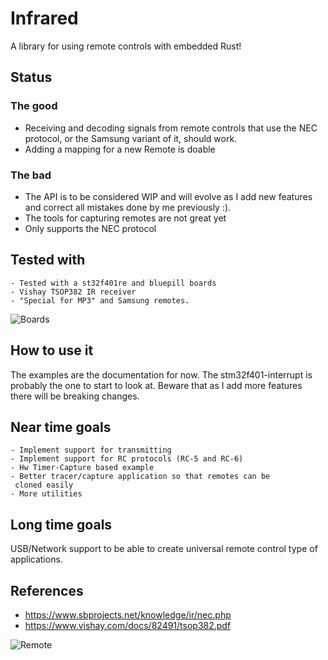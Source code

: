 # Infrared
A library for using remote controls with embedded Rust!

## Status

### The good 
 - Receiving and decoding signals from remote controls that use the NEC protocol,
   or the Samsung variant of it, should work.
 - Adding a mapping for a new Remote is doable
 
### The bad
  - The API is to be considered WIP and will evolve as I add new
  features and correct all mistakes done by me previously :).
  - The tools for capturing remotes are not great yet
  - Only supports the NEC protocol
  
## Tested with
    - Tested with a st32f401re and bluepill boards
    - Vishay TSOP382 IR receiver
    - "Special for MP3" and Samsung remotes.


![Boards](http://jott.se/wordpress/wp-content/uploads/2019/06/boards_small.jpg)

## How to use it

The examples are the documentation for now. The stm32f401-interrupt is probably the one to start to look at.
Beware that as I add more features there will be breaking changes.

## Near time goals
    - Implement support for transmitting
    - Implement support for RC protocols (RC-5 and RC-6)
    - Hw Timer-Capture based example
    - Better tracer/capture application so that remotes can be
     cloned easily
    - More utilities
    
## Long time goals
USB/Network support to be able to create universal remote control type of applications.
    
## References

 * https://www.sbprojects.net/knowledge/ir/nec.php
 * https://www.vishay.com/docs/82491/tsop382.pdf

![Remote](http://jott.se/wordpress/wp-content/uploads/2019/06/remote_small.jpg)
    

